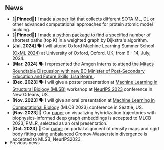 <h2 id="news" style="margin: 2px 0px 10px;">News</h2>

- **[📌Pinned📌]** I made a [paper list](https://github.com/chenwei-zhang/Papers-atomic-model-building-in-CryoEM-maps) that collects different SOTA ML, DL or other advanced computational approaches for protein atomic model building.
- **[📌Pinned📌]** I made a [python package](https://anaconda.org/ChenweiZhang/fast_dijkstra) to find a specified number of shortest paths (top K) in a weighted graph by Dijkstra's algorithm.
- **[Jul. 2024]** 🗣️ I will attend Oxford Machine Learning Summer School ([OxML 2024](https://www.oxfordml.school/)) at University of Oxford, Oxford, UK, from 6 - 14, July, 2024. 
- **[Mar. 2024]** 🗣️ I represented the Amgen Interns to attend the [Mitacs Roundtable Discussion with new BC Minister of Post-Secondary Education and Future Skills, Lisa Beare.](https://twitter.com/MitacsCanada/status/1772987032375054508).
- **[Dec. 2023]** 🗣️ I will give a poster presentation at [Machine Learning in Structural Biology (MLSB)](https://www.mlsb.io/) workshop at [NeurIPS 2023](https://nips.cc/) conference in New Orleans, US.
- **[Nov. 2023]** 🗣️ I will give an oral presentation at [Machine Learning in Computational Biology](https://sites.google.com/cs.washington.edu/mlcb2023/) (MLCB 2023) conference in Seattle, US. 
- **[Nov. 2023]** 🎉 Our [paper](https://arxiv.org/abs/2311.03411) on visualizing hybridization trajectories with biophysics-informed deep graph embeddings is accepted to MLCB 2023, PMLR, selected as an oral presentation.
- **[Oct. 2023]** 🎉 Our [paper](https://arxiv.org/abs/2311.00850) on partial alignment of density maps and rigid body fitting using unbalanced Gromov-Wasserstein divergence is accepted to MLSB, NeurIPS2023.


<div style="margin-top: -20px;">
<details style="margin-bottom: 30px;">
  <summary>Previous news</summary>
  <ul>
    <li><strong>[Sept. 2023]</strong> 🗣️ I presented a <a href="./assets/files/vida_DNA29_poster.pdf">poster</a> at <a href="https://dna29.org/index.html">DNA29</a> conference in Sendai, Japan.</li>
    <li><strong>[Sept. 2023]</strong> 🎉 I gave a <a href="https://www.birs.ca/events/2023/5-day-workshops/23w5142/videos/watch/202309071601-Zhang.html">talk</a> at <a href="https://www.birs.ca/events/2023/5-day-workshops/23w5142">BIRS</a> workshop in Banff, Canada.</li>
    <li><strong>[Jul. 2023]</strong> 🎉 Our <a href="https://drops.dagstuhl.de/opus/volltexte/2023/18788/">paper</a> on revisiting hybridization kinetics with Bayesian inference is accepted to DNA29.</li>
    <li><strong>[Jul. 2023]</strong> 🎉 Our <a href="./assets/files/vida_DNA29_poster.pdf">abstract poster</a> on visualizing DNA kinetics using deep graph embeddings is accepted to DNA29.</li>
    <li><strong>[Jun. 2023]</strong> 👨‍💻 I am starting my internship at <a href="https://www.amgen.ca/">Amgen</a> focused on employing deep learning in drug discovery.</li>
    <li><strong>[Jan. 2023]</strong> 🎉 Our <a href="https://pubs.acs.org/doi/abs/10.1021/acs.jpcc.2c06569">paper</a> on revisiting plasmonic properties of complex semiconductor nanocrystals using Magnetic Circular Dichroism Spectroscopy is accepted to The Journal of Physical Chemistry C.</li>
    <li><strong>[Dec. 2022]</strong> 🗣️ I presented a <a href="https://neurips.cc/media/PosterPDFs/NeurIPS%202022/59044.png?t=1669169245.3355224">poster</a> at NeurIPS2022 conference in New Orleans, US.</li>
    <li><strong>[Oct. 2022]</strong> 🎉 Our <a href="https://www.mlsb.io/papers_2022/Visualizing_DNA_reaction_trajectories_with_deep_graph_embedding_approaches.pdf">workshop paper</a> on using semi-VAE for visualization of DNA reaction trajectories is accepted to MLSB, NeurIPS2022.</li>
    <li><strong>[Oct 2022]</strong> ✍️ I PASSED my PhD qualification exam!</li>
    <li><strong>[Aug 2022]</strong> 🗣️ I attended <a href="https://dna28.cs.unm.edu/">DNA28</a> conference in New Mexico, US.</li>
    <li><strong>[Jul. 2022]</strong> 🎉 Our abstract <a href="./assets/files/move-update_DNA28_poster.pdf">poster</a> on faster elementary steps in DNA reaction simulators is accepted to DNA28.</li>
    <li><strong>[Dec. 2021]</strong> 🎉 Our <a href="https://pubs.acs.org/doi/abs/10.1021/acs.jpcc.1c06959">paper</a> on the study of origin of d<sup>0</sup> magnetism in transparent metal oxide nanocrystals is accepted to The Journal of Physical Chemistry C.</li>
    <li><strong>[Sept. 2021]</strong> 📕 I am beginning my doctoral journey in the <a href="https://www.cs.ubc.ca">Department of Computer Science</a> at the <a href="https://www.ubc.ca">University of British Columbia</a>！</li>
    <li><strong>[Feb. 2021]</strong> 👨‍🎓 I obtained my MSc degree from the <a href="https://uwaterloo.ca">University of Waterloo</a>！</li> 
    <li><strong>[Sept. 2020]</strong> 🎉 Our <a href="https://iopscience.iop.org/article/10.1149/09803.0077ecst/meta">paper</a> on manipulating carrier polarization in semiconductor nanocrystals is accepted to ECS Transactions.</li>
    <li><strong>[Sept. 2018]</strong> 📕 I am beginning my MSc study at the <a href="https://uwaterloo.ca">University of Waterloo</a>！</li>
    <li><strong>[Sept. 2015 - Aug. 2018]</strong> 👨‍🎓 I obtained a dual Bachelor's degree from the <a href="https://uwaterloo.ca">University of Waterloo</a> (Dean’s Honours List) [BSc] and <a href="http://en.njtu.edu.cn">Beijing Jiaotong University</a> [BEng] within 3 years!</li>
    <li><strong>[Sept. 2015]</strong> 🐣 Academic life starts!</li>
  </ul>
</details>